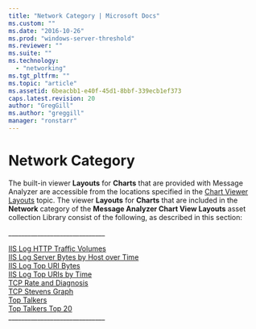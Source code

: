 ```yaml
---
title: "Network Category | Microsoft Docs"
ms.custom: ""
ms.date: "2016-10-26"
ms.prod: "windows-server-threshold"
ms.reviewer: ""
ms.suite: ""
ms.technology: 
  - "networking"
ms.tgt_pltfrm: ""
ms.topic: "article"
ms.assetid: 6beacbb1-e40f-45d1-8bbf-339ecb1ef373
caps.latest.revision: 20
author: "GregGill"
ms.author: "greggill"
manager: "ronstarr"
---
```

# Network Category
The built-in viewer **Layouts** for **Charts** that are provided with Message Analyzer are accessible from the locations specified in the [Chart Viewer Layouts](chart-viewer-layouts.md) topic. The viewer **Layouts** for **Charts** that are included in the **Network** category of the **Message Analyzer Chart View Layouts** asset collection Library consist of the following, as described in this section:  
  
 _____________________________\_  
  
 [IIS Log HTTP Traffic  Volumes](iis-log-http-traffic-volumes.md)   
 [IIS Log Server Bytes by Host over Time](iis-log-server-bytes-by-host-over-time.md)   
 [IIS Log Top URI Bytes](iis-log-top-uri-bytes.md)   
 [IIS Log Top URIs by Time](iis-log-top-uris-by-time.md)   
 [TCP Rate and Diagnosis](tcp-rate-and-diagnosis.md)   
 [TCP Stevens Graph](tcp-stevens-graph.md)   
 [Top Talkers](top-talkers.md)   
 [Top Talkers Top 20](top-talkers-top-20.md)   
_____________________________\_